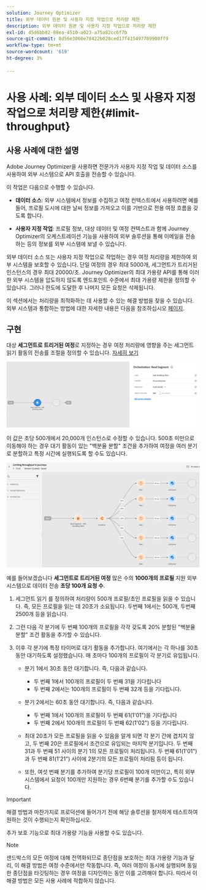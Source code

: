 ```yaml
---
solution: Journey Optimizer
title: 외부 데이터 원본 및 사용자 지정 작업으로 처리량 제한
description: 외부 데이터 원본 및 사용자 지정 작업으로 처리량 제한
exl-id: 45d6bb82-88ea-4510-a023-a75a82cc6f7b
source-git-commit: 8d56e3060e78422b028ced17f415497789908ff9
workflow-type: tm+mt
source-wordcount: '619'
ht-degree: 3%

---
```


# 사용 사례: 외부 데이터 소스 및 사용자 지정 작업으로 처리량 제한{#limit-throughput}

## 사용 사례에 대한 설명

Adobe Journey Optimizer을 사용하면 전문가가 사용자 지정 작업 및 데이터 소스를 사용하여 외부 시스템으로 API 호출을 전송할 수 있습니다.

이 작업은 다음으로 수행할 수 있습니다.

* **데이터 소스**: 외부 시스템에서 정보를 수집하고 여정 컨텍스트에서 사용하려면 예를 들어, 프로필 도시에 대한 날씨 정보를 가져오고 이를 기반으로 전용 여정 흐름을 갖도록 합니다.

* **사용자 지정 작업**: 프로필 정보, 대상 데이터 및 여정 컨텍스트과 함께 Journey Optimizer의 오케스트레이션 기능을 사용하여 외부 솔루션을 통해 이메일을 전송하는 등의 정보를 외부 시스템에 보낼 수 있습니다.

외부 데이터 소스 또는 사용자 지정 작업으로 작업하는 경우 여정 처리량을 제한하여 외부 시스템을 보호할 수 있습니다. 단일 여정의 경우 최대 5000개, 세그먼트가 트리거된 인스턴스의 경우 최대 20000/초. Journey Optimizer의 최대 가용량 API를 통해 이러한 외부 시스템을 압도하지 않도록 엔드포인트 수준에서 최대 가용량 제한을 정의할 수 있습니다. 그러나 한도에 도달한 후 나머지 모든 요청은 삭제됩니다.

이 섹션에서는 처리량을 최적화하는 데 사용할 수 있는 해결 방법을 찾을 수 있습니다. 외부 시스템과 통합하는 방법에 대한 자세한 내용은 다음을 참조하십시오 [페이지](../configuration/external-systems.md).

## 구현

대상 **세그먼트로 트리거된 여정**&#x200B;로 지정하는 경우 여정 처리량에 영향을 주는 세그먼트 읽기 활동의 전송률 조절을 정의할 수 있습니다.  [자세히 보기](../building-journeys/read-segment.md)

![](assets/limit-throughput-1.png)

이 값은 초당 500개에서 20,000개 인스턴스로 수정할 수 있습니다. 500초 미만으로 이동해야 하는 경우 대기 활동이 있는 &quot;백분율 분할&quot; 조건을 추가하여 여정을 여러 분기로 분할하고 특정 시간에 실행되도록 할 수도 있습니다.

![](assets/limit-throughput-2.png)

예를 들어보겠습니다 **세그먼트로 트리거된 여정** 많은 수의 **1000개의 프로필** 지원 외부 시스템으로 데이터 전송 **초당 100개 요청 수**.

1. 세그먼트 읽기 를 정의하여 처리량이 500개 프로필/초인 프로필을 읽을 수 있습니다. 즉, 모든 프로필을 읽는 데 20초가 소요됩니다. 두번째 1에서는 500개, 두번째 2500개 등을 읽습니다.

1. 그런 다음 각 분기에 두 번째 100개의 프로필을 각각 갖도록 20% 분할된 &quot;백분율 분할&quot; 조건 활동을 추가할 수 있습니다.

1. 이후 각 분기에 특정 타이머로 대기 활동을 추가합니다. 여기에서는 각 하나를 30초 동안 대기하도록 설정했습니다. 매 초마다 100개의 프로필이 각 분기로 유입됩니다.

   * 분기 1에서 30초 동안 대기합니다. 즉, 다음과 같습니다.
      * 두 번째 1에서 100개의 프로필이 두 번째 31을 기다립니다
      * 두 번째 2에서는 100개의 프로필이 두 번째 32개 등을 기다립니다.
   * 분기 2에서는 60초 동안 대기합니다. 즉, 다음과 같습니다.
      * 두 번째 1에서 100개의 프로필이 두 번째 61(1&#39;01&quot;)을 기다립니다
      * 두 번째 2에서 100개의 프로필이 두 번째 62(1&#39;02&quot;) 등을 기다립니다.
   * 최대 20초가 모든 프로필을 읽을 수 있음을 알게 되면 각 분기 간에 겹치지 않고, 두 번째 20은 프로필에서 조건으로 유입되는 마지막 분기입니다. 두 번째 31과 두 번째 51 사이의 분기 1의 모든 프로필이 처리됩니다. 두 번째 61(1&#39;01&quot;)과 두 번째 81(1&#39;21&quot;) 사이에 2분기의 모든 프로필이 처리됨 등이 됩니다.

   * 또한, 여섯 번째 분기를 추가하여 분기당 프로필이 100개 미만이고, 특히 외부 시스템에서 요청이 100개만 지원하는 경우 6번째 분기를 추가할 수도 있습니다.



>[!IMPORTANT]
>
>해결 방법과 마찬가지로 프로덕션에 들어가기 전에 해당 솔루션을 철저하게 테스트하여 원하는 것이 수행되는지 확인하십시오.

추가 보호 기능으로 최대 가용량 기능을 사용할 수도 있습니다.

>[!NOTE]
>
>샌드박스의 모든 여정에 대해 전역화되므로 종단점을 보호하는 최대 가용량 기능과 달리, 이 해결 방법은 여정 수준에서만 작동합니다. 즉, 여러 여정이 동시에 실행되며 동일한 종단점을 타깃팅하는 경우 여정을 디자인하는 동안 이를 고려해야 합니다. 따라서 이 해결 방법은 모든 사용 사례에 적합하지 않습니다.
